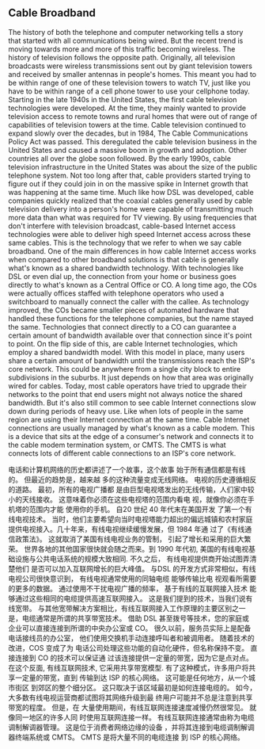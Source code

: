 ## Cable Broadband

The history of both the telephone and computer networking tells a story that started with all communications being wired. But the recent trend is moving towards more and more of this traffic becoming wireless. The history of television follows the opposite path. Originally, all television broadcasts were wireless transmissions sent out by giant television towers and received by smaller antennas in people's homes. This meant you had to be within range of one of these television towers to watch TV, just like you have to be within range of a cell phone tower to use your cellphone today. Starting in the late 1940s in the United States, the first cable television technologies were developed. At the time, they mainly wanted to provide television access to remote towns and rural homes that were out of range of capabilities of television towers at the time. Cable television continued to expand slowly over the decades, but in 1984, The Cable Communications Policy Act was passed. This deregulated the cable television business in the United States and caused a massive boom in growth and adoption. Other countries all over the globe soon followed. By the early 1990s, cable television infrastructure in the United States was about the size of the public telephone system. Not too long after that, cable providers started trying to figure out if they could join in on the massive spike in Internet growth that was happening at the same time. Much like how DSL was developed, cable companies quickly realized that the coaxial cables generally used by cable television delivery into a person's home were capable of transmitting much more data than what was required for TV viewing. By using frequencies that don't interfere with television broadcast, cable-based Internet access technologies were able to deliver high speed Internet access across these same cables. This is the technology that we refer to when we say cable broadband. One of the main differences in how cable Internet access works when compared to other broadband solutions is that cable is generally what's known as a shared bandwidth technology. With technologies like DSL or even dial up, the connection from your home or business goes directly to what's known as a Central Office or CO. A long time ago, the COs were actually offices staffed with telephone operators who used a switchboard to manually connect the caller with the callee. As technology improved, the COs became smaller pieces of automated hardware that handled these functions for the telephone companies, but the name stayed the same. Technologies that connect directly to a CO can guarantee a certain amount of bandwidth available over that connection since it's point to point. On the flip side of this, are cable Internet technologies, which employ a shared bandwidth model. With this model in place, many users share a certain amount of bandwidth until the transmissions reach the ISP's core network. This could be anywhere from a single city block to entire subdivisions in the suburbs. It just depends on how that area was originally wired for cables. Today, most cable operators have tried to upgrade their networks to the point that end users might not always notice the shared bandwidth. But it's also still common to see cable Internet connections slow down during periods of heavy use. Like when lots of people in the same region are using their Internet connection at the same time. Cable Internet connections are usually managed by what's known as a cable modem. This is a device that sits at the edge of a consumer's network and connects it to the cable modem termination system, or CMTS. The CMTS is what connects lots of different cable connections to an ISP's core network.



电话和计算机网络的历史都讲述了一个故事，这个故事 始于所有通信都是有线的。 但最近的趋势是，越来越 多的这种流量变成无线网络。 电视的历史遵循相反的道路。 最初，所有的电视广播都 是由巨型电视塔发出的无线传输，人们家中较小的天线接收。 这意味着你必须在这些电视塔的范围内看电 视，就像你必须在手机塔的范围内才能 使用你的手机。 自20 世纪 40 年代末在美国开发 了第一个有线电视技术。 当时，他们主要希望向当时电视塔能力超出的偏远城镇和农村家庭提供电视接入。几十年来，有线电视继续缓慢发展，但 1984 年通 过了《有线通信政策法》。 这就取消了美国有线电视业务的管制， 引起了增长和采用的巨大繁荣。 世界各地的其他国家很快就会随之而来。到 1990 年代初, 美国的有线电视基础设施与公共电话系统的规模大致相同. 不久之后， 有线电视提供商开始试图弄清楚他们 是否可以加入互联网增长的巨大峰值。 与DSL 的开发方式非常相似，有线电视公司很快意识到， 有线电视通常使用的同轴电缆 能够传输比电 视观看所需要的更多的数据。 通过使用不干扰电视广播的频率， 基于有线的互联网接入技术 能够通过这些相同的电缆提供高速互联网接入。 这是我们提到的技术，当我们说有线宽带。 与其他宽带解决方案相比，有线互联网接入工作原理的主要区别之一 是，电缆通常是所谓的共享带宽技术。 借助 DSL 甚至拨号等技术，您的家庭或 企业可以直接连接到所谓的中央办公室或 CO。 很久以前，服务员实际上是配备电话接线员的办公室， 他们使用交换机手动连接呼叫者和被调用者。 随着技术的改进，COS 变成了为 电话公司处理这些功能的自动化硬件，但名称保持不变。 直接连接到 CO 的技术可以保证通 过该连接提供一定量的带宽，因为它是点对点。 在这个反面, 有线互联网技术, 它采用共享带宽模型. 有了这种模式，许多用户将共享一定量的带宽，直到 传输到达 ISP 的核心网络。 这可能是任何地方，从一个城市街区 到郊区的整个细分区。 这只取决于该区域最初是如何连接电缆的。 如今，大多数有线电视运营商都试图将其网络升级到最 终用户可能并不总是注意到共享带宽的程度。 但是，在 大量使用期间，有线互联网连接速度减慢仍然很常见。 就像同一地区的许多人同 时使用互联网连接一样。 有线互联网连接通常由称为电缆调制解调器管理。 这是位于消费者网络边缘的设备 ，并将其连接到电缆调制解调器终端系统或 CMTS。 CMTS 是将大量不同的电缆连接 到 ISP 的核心网络。